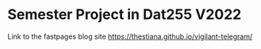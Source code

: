 # Semester Project in Dat255 V2022
Link to the fastpages blog site https://thestiana.github.io/vigilant-telegram/
